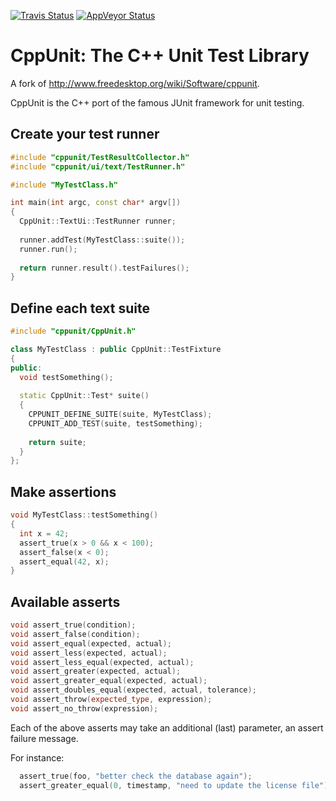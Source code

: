 [![Travis Status](https://travis-ci.org/ryancalhoun/cppunit.svg)](https://travis-ci.org/ryancalhoun/cppunit)
[![AppVeyor Status](https://ci.appveyor.com/api/projects/status/e790yysfh4vgb2a1?svg=true)](https://ci.appveyor.com/project/ryancalhoun/cppunit)

# CppUnit: The C++ Unit Test Library

A fork of http://www.freedesktop.org/wiki/Software/cppunit.

CppUnit is the C++ port of the famous JUnit framework for unit
testing.

## Create your test runner
```c++
#include "cppunit/TestResultCollector.h"
#include "cppunit/ui/text/TestRunner.h"

#include "MyTestClass.h"

int main(int argc, const char* argv[])
{
  CppUnit::TextUi::TestRunner runner;
  
  runner.addTest(MyTestClass::suite());
  runner.run();
  
  return runner.result().testFailures();
}
```
## Define each text suite
```c++
#include "cppunit/CppUnit.h"

class MyTestClass : public CppUnit::TestFixture
{
public:
  void testSomething();
  
  static CppUnit::Test* suite()
  {
    CPPUNIT_DEFINE_SUITE(suite, MyTestClass);
    CPPUNIT_ADD_TEST(suite, testSomething);
    
    return suite;
  }
};
```
## Make assertions
```c++
void MyTestClass::testSomething()
{
  int x = 42;
  assert_true(x > 0 && x < 100);
  assert_false(x < 0);
  assert_equal(42, x);
}
```

## Available asserts
```c++
void assert_true(condition);
void assert_false(condition);
void assert_equal(expected, actual);
void assert_less(expected, actual);
void assert_less_equal(expected, actual);
void assert_greater(expected, actual);
void assert_greater_equal(expected, actual);
void assert_doubles_equal(expected, actual, tolerance);
void assert_throw(expected_type, expression);
void assert_no_throw(expression);
```
Each of the above asserts may take an additional (last) parameter, an assert failure message.

For instance:
```c++
  assert_true(foo, "better check the database again");
  assert_greater_equal(0, timestamp, "need to update the license file");
```
